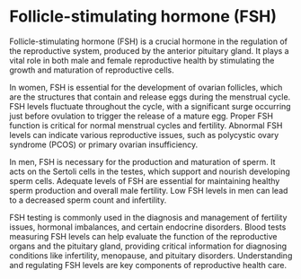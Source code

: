 <!--
source: GPT-4o: follicle-stimulating hormone (FSH) (as paragraphs) (less than 220 words)
sibs: follicle-stimulating-hormone, luteinizing-hormone
tags: hormones reproductive-system
-->

# Follicle-stimulating hormone (FSH)

Follicle-stimulating hormone (FSH) is a crucial hormone in the regulation of the reproductive system, produced by the anterior pituitary gland. It plays a vital role in both male and female reproductive health by stimulating the growth and maturation of reproductive cells.

In women, FSH is essential for the development of ovarian follicles, which are the structures that contain and release eggs during the menstrual cycle. FSH levels fluctuate throughout the cycle, with a significant surge occurring just before ovulation to trigger the release of a mature egg. Proper FSH function is critical for normal menstrual cycles and fertility. Abnormal FSH levels can indicate various reproductive issues, such as polycystic ovary syndrome (PCOS) or primary ovarian insufficiency.

In men, FSH is necessary for the production and maturation of sperm. It acts on the Sertoli cells in the testes, which support and nourish developing sperm cells. Adequate levels of FSH are essential for maintaining healthy sperm production and overall male fertility. Low FSH levels in men can lead to a decreased sperm count and infertility.

FSH testing is commonly used in the diagnosis and management of fertility issues, hormonal imbalances, and certain endocrine disorders. Blood tests measuring FSH levels can help evaluate the function of the reproductive organs and the pituitary gland, providing critical information for diagnosing conditions like infertility, menopause, and pituitary disorders. Understanding and regulating FSH levels are key components of reproductive health care.
